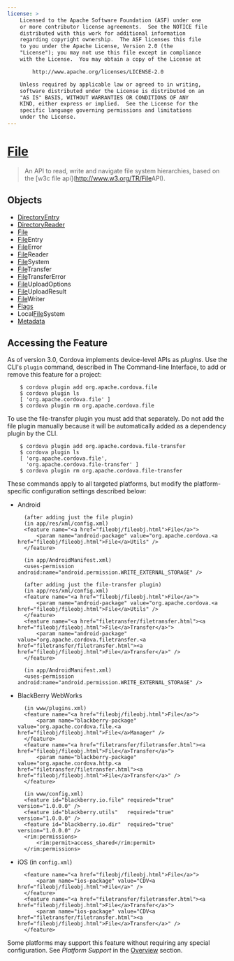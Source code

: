```yaml
---
license: >
    Licensed to the Apache Software Foundation (ASF) under one
    or more contributor license agreements.  See the NOTICE file
    distributed with this work for additional information
    regarding copyright ownership.  The ASF licenses this file
    to you under the Apache License, Version 2.0 (the
    "License"); you may not use this file except in compliance
    with the License.  You may obtain a copy of the License at

        http://www.apache.org/licenses/LICENSE-2.0

    Unless required by applicable law or agreed to in writing,
    software distributed under the License is distributed on an
    "AS IS" BASIS, WITHOUT WARRANTIES OR CONDITIONS OF ANY
    KIND, either express or implied.  See the License for the
    specific language governing permissions and limitations
    under the License.
---
```


# <a href="fileobj/fileobj.html">File</a>

> An API to read, write and navigate file system hierarchies, based on the [w3c file api](http://www.w3.org/TR/<a href="fileobj/fileobj.html">File</a>API).

## Objects

- <a href="directoryentry/directoryentry.html">DirectoryEntry</a>
- <a href="directoryreader/directoryreader.html">DirectoryReader</a>
- <a href="fileobj/fileobj.html">File</a>
- <a href="fileentry/fileentry.html"><a href="fileobj/fileobj.html">File</a>Entry</a>
- <a href="fileerror/fileerror.html"><a href="fileobj/fileobj.html">File</a>Error</a>
- <a href="filereader/filereader.html"><a href="fileobj/fileobj.html">File</a>Reader</a>
- <a href="filesystem/filesystem.html"><a href="fileobj/fileobj.html">File</a>System</a>
- <a href="filetransfer/filetransfer.html"><a href="fileobj/fileobj.html">File</a>Transfer</a>
- <a href="filetransfererror/filetransfererror.html"><a href="filetransfer/filetransfer.html"><a href="fileobj/fileobj.html">File</a>Transfer</a>Error</a>
- <a href="fileuploadoptions/fileuploadoptions.html"><a href="fileobj/fileobj.html">File</a>UploadOptions</a>
- <a href="fileuploadresult/fileuploadresult.html"><a href="fileobj/fileobj.html">File</a>UploadResult</a>
- <a href="filewriter/filewriter.html"><a href="fileobj/fileobj.html">File</a>Writer</a>
- <a href="flags/flags.html">Flags</a>
- Local<a href="filesystem/filesystem.html"><a href="fileobj/fileobj.html">File</a>System</a>
- <a href="metadata/metadata.html">Metadata</a>

## Accessing the Feature

As of version 3.0, Cordova implements device-level APIs as _plugins_.
Use the CLI's `plugin` command, described in The Command-line
Interface, to add or remove this feature for a project:

        $ cordova plugin add org.apache.cordova.file
        $ cordova plugin ls
        [ 'org.apache.cordova.file' ]
        $ cordova plugin rm org.apache.cordova.file
        
To use the file-transfer plugin you must add that separately. Do not add the file plugin manually because it will be automatically added as a dependency plugin by the CLI. 
        
        $ cordova plugin add org.apache.cordova.file-transfer
        $ cordova plugin ls
        [ 'org.apache.cordova.file',
          'org.apache.cordova.file-transfer' ]
        $ cordova plugin rm org.apache.cordova.file-transfer

These commands apply to all targeted platforms, but modify the
platform-specific configuration settings described below:

* Android

        (after adding just the file plugin)
        (in app/res/xml/config.xml)
        <feature name="<a href="fileobj/fileobj.html">File</a>">
            <param name="android-package" value="org.apache.cordova.<a href="fileobj/fileobj.html">File</a>Utils" />
        </feature>

        (in app/AndroidManifest.xml)
        <uses-permission android:name="android.permission.WRITE_EXTERNAL_STORAGE" />

        (after adding just the file-transfer plugin)
        (in app/res/xml/config.xml)
        <feature name="<a href="fileobj/fileobj.html">File</a>">
            <param name="android-package" value="org.apache.cordova.<a href="fileobj/fileobj.html">File</a>Utils" />
        </feature>
        <feature name="<a href="filetransfer/filetransfer.html"><a href="fileobj/fileobj.html">File</a>Transfer</a>">
            <param name="android-package" value="org.apache.cordova.filetransfer.<a href="filetransfer/filetransfer.html"><a href="fileobj/fileobj.html">File</a>Transfer</a>" />
        </feature>

        (in app/AndroidManifest.xml)
        <uses-permission android:name="android.permission.WRITE_EXTERNAL_STORAGE" />

* BlackBerry WebWorks

        (in www/plugins.xml)
        <feature name="<a href="fileobj/fileobj.html">File</a>">
            <param name="blackberry-package" value="org.apache.cordova.file.<a href="fileobj/fileobj.html">File</a>Manager" />
        </feature>
        <feature name="<a href="filetransfer/filetransfer.html"><a href="fileobj/fileobj.html">File</a>Transfer</a>">
            <param name="blackberry-package" value="org.apache.cordova.http.<a href="filetransfer/filetransfer.html"><a href="fileobj/fileobj.html">File</a>Transfer</a>" />
        </feature>

        (in www/config.xml)
        <feature id="blackberry.io.file" required="true" version="1.0.0.0" />
        <feature id="blackberry.utils"   required="true" version="1.0.0.0" />
        <feature id="blackberry.io.dir"  required="true" version="1.0.0.0" />
        <rim:permissions>
            <rim:permit>access_shared</rim:permit>
        </rim:permissions>

* iOS (in `config.xml`)

        <feature name="<a href="fileobj/fileobj.html">File</a>">
            <param name="ios-package" value="CDV<a href="fileobj/fileobj.html">File</a>" />
        </feature>
        <feature name="<a href="filetransfer/filetransfer.html"><a href="fileobj/fileobj.html">File</a>Transfer</a>">
            <param name="ios-package" value="CDV<a href="filetransfer/filetransfer.html"><a href="fileobj/fileobj.html">File</a>Transfer</a>" />
        </feature>

Some platforms may support this feature without requiring any special
configuration.  See _Platform Support_ in the <a href="../../guide/overview/index.html">Overview</a> section.
